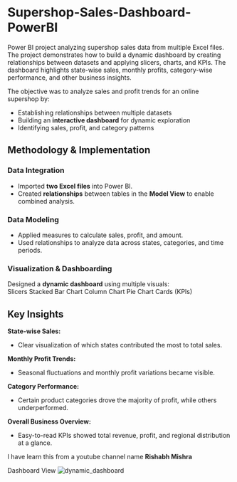 # Supershop-Sales-Dashboard-PowerBI
Power BI project analyzing supershop sales data from multiple Excel files. The project demonstrates how to build a dynamic dashboard by creating relationships between datasets and applying slicers, charts, and KPIs. The dashboard highlights state-wise sales, monthly profits, category-wise performance, and other business insights.

The objective was to analyze sales and profit trends for an online supershop by:  
- Establishing relationships between multiple datasets  
- Building an **interactive dashboard** for dynamic exploration  
- Identifying sales, profit, and category patterns  

## Methodology & Implementation  

### Data Integration  
- Imported **two Excel files** into Power BI.  
- Created **relationships** between tables in the **Model View** to enable combined analysis.  

### Data Modeling  
- Applied measures to calculate sales, profit, and amount.  
- Used relationships to analyze data across states, categories, and time periods.  

### Visualization & Dashboarding  
Designed a **dynamic dashboard** using multiple visuals:  
Slicers
Stacked Bar Chart
Column Chart
Pie Chart
Cards (KPIs)


## Key Insights  

 **State-wise Sales:**  
- Clear visualization of which states contributed the most to total sales.  

 **Monthly Profit Trends:**  
- Seasonal fluctuations and monthly profit variations became visible.  

 **Category Performance:**  
- Certain product categories drove the majority of profit, while others underperformed.  

 **Overall Business Overview:**  
- Easy-to-read KPIs showed total revenue, profit, and regional distribution at a glance.  

I have learn this from a youtube channel name **Rishabh Mishra**

Dashboard View
![dynamic_dashboard](https://github.com/user-attachments/assets/f45c25f2-fc88-41a1-a774-40045a3f162f)

